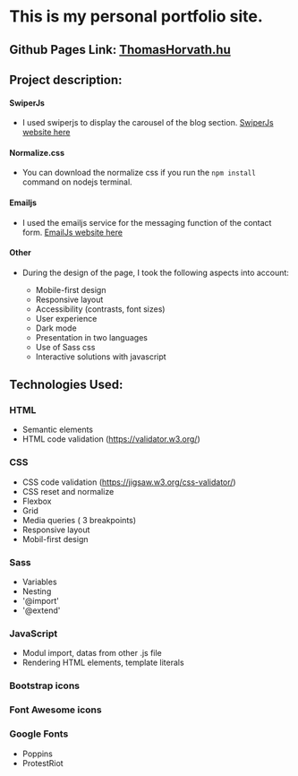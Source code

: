 # This is my personal portfolio site.

## Github Pages Link: [ThomasHorvath.hu](https://thomas-horvath.github.io/PK_main_portfolio_project/)

## Project description:
#### SwiperJs
- I used swiperjs to display the carousel of the blog section.
[SwiperJs website here](https://swiperjs.com/)
#### Normalize.css
-  You can download the normalize css if you run the ```npm install``` command on nodejs terminal.
#### Emailjs
- I used the emailjs service for the messaging function of the contact form. 
[EmailJs website here](https://www.emailjs.com/)
#### Other
- During the design of the page, I took the following aspects into account:

    - Mobile-first design
    - Responsive layout
    - Accessibility (contrasts, font sizes)
    - User experience
    - Dark mode
    - Presentation in two languages
    - Use of Sass css
    - Interactive solutions with javascript

## Technologies Used:
### HTML    
- Semantic elements 
- HTML code validation (https://validator.w3.org/)

### CSS 
- CSS code validation (https://jigsaw.w3.org/css-validator/)
- CSS reset and normalize 
- Flexbox
- Grid 
- Media queries ( 3 breakpoints)
- Responsive layout
- Mobil-first design
### Sass
- Variables
- Nesting
- '@import'
- '@extend'
### JavaScript
- Modul import, datas from other .js file
- Rendering HTML elements, template literals
### Bootstrap icons
### Font Awesome icons
### Google Fonts 
- Poppins
- ProtestRiot
